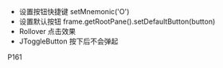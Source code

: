 * 设置按钮快捷键 setMnemonic('O')
* 设置默认按钮 frame.getRootPane().setDefaultButton(button)
* Rollover 点击效果
* JToggleButton 按下后不会弹起

P161